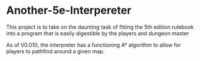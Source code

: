 # Another-5e-Interpereter
This project is to take on the daunting task of fitting the 5th edition rulebook into a program that is easily digestible by the players and dungeon master

As of V0.010, the interpreter has a functioning A* algorithm to allow for players to pathfind around a given map.
